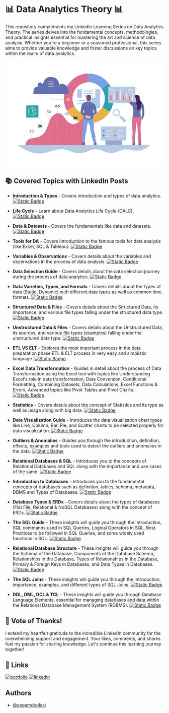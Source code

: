 
# 📊 Data Analytics Theory 📊

This repository complements my LinkedIn Learning Series on Data Analytics Theory. The series delves into the fundamental concepts, methodologies, and practical insights essential for mastering the art and science of data analysis. Whether you're a beginner or a seasoned professional, this series aims to provide valuable knowledge and foster discussions on key topics within the realm of data analytics.


![Data Analytics](https://github.com/aagamdeolasi/Data_Analytics_Theory/blob/main/data%20analytics.png?raw=true)


## 📚 Covered Topics with LinkedIn Posts

- **Introduction & Types** - Covers introduction and types of data analytics. [![Static Badge](https://img.shields.io/badge/LinkedIn_Post-blue)](https://www.linkedin.com/posts/aagam-deolasi_data-analytics-introduction-types-activity-7166657940202930178-woHx?utm_source=share&utm_medium=member_desktop)

- **Life Cycle** - Learn about Data Analytics Life Cycle (DALC). [![Static Badge](https://img.shields.io/badge/LinkedIn_Post-blue)](https://www.linkedin.com/posts/aagam-deolasi_2-data-analytics-data-analytics-life-cycle-activity-7168128169013702656-488C?utm_source=share&utm_medium=member_desktop)

- **Data & Datasets** - Covers the fundamentals like data and datasets. [![Static Badge](https://img.shields.io/badge/LinkedIn_Post-blue)](https://www.linkedin.com/posts/aagam-deolasi_3-data-analytics-data-datasets-activity-7169196665042661376-VQT1?utm_source=share&utm_medium=member_desktop)

- **Tools for DA** - Covers introduction to the famous tools for data analysis (like Excel, SQL & Tableau). [![Static Badge](https://img.shields.io/badge/LinkedIn_Post-blue)](https://www.linkedin.com/posts/aagam-deolasi_4-data-analytics-tools-for-data-analysis-activity-7170289365791756288-ulLo?utm_source=share&utm_medium=member_desktop)

- **Variables & Observations** - Covers details about the variables and observations in the process of data analysis. [![Static Badge](https://img.shields.io/badge/LinkedIn_Post-blue)](https://www.linkedin.com/posts/aagam-deolasi_5-data-analytics-variables-observations-activity-7171014221441224704-ysgm?utm_source=share&utm_medium=member_desktop)

- **Data Selection Guide** - Covers details about the data selection journey during the process of data analytics. [![Static Badge](https://img.shields.io/badge/LinkedIn_Post-blue)](https://www.linkedin.com/posts/aagam-deolasi_6-data-analytics-data-selection-guide-activity-7171751013685690368-5F9j?utm_source=share&utm_medium=member_desktop)

- **Data Varieties, Types, and Formats** - Covers details about the types of data (Static, Dynamic) with different data types as well as common time formats. [![Static Badge](https://img.shields.io/badge/LinkedIn_Post-blue)](https://www.linkedin.com/posts/aagam-deolasi_7-data-analytics-data-varieties-types-activity-7172829374486921216-QyKP?utm_source=share&utm_medium=member_desktop)

- **Structured Data & Files** - Covers details about the Structured Data, its importance, and various file types falling under the structured data type. [![Static Badge](https://img.shields.io/badge/LinkedIn_Post-blue)](https://www.linkedin.com/posts/aagam-deolasi_8-data-analytics-structured-data-files-activity-7173568331046739968-WRI4?utm_source=share&utm_medium=member_desktop)

- **Unstructured Data & Files** - Covers details about the Unstructured Data, its sources, and various file types (examples) falling under the unstructured data type. [![Static Badge](https://img.shields.io/badge/LinkedIn_Post-blue)](https://www.linkedin.com/posts/aagam-deolasi_9-data-analytics-unstructured-data-activity-7174326239824941059-QB7l?utm_source=share&utm_medium=member_desktop)

- **ETL VS ELT** - Explores the most important process in the data preparation phase ETL & ELT process in very easy and simplistic language. [![Static Badge](https://img.shields.io/badge/LinkedIn_Post-blue)](https://www.linkedin.com/posts/aagam-deolasi_10-data-analytics-etl-vs-elt-activity-7175396016085487617-LWCx?utm_source=share&utm_medium=member_desktop)

- **Excel Data Transformation** - Guides in detail about the process of Data Transformation using the Excel tool with topics like Understanding Excel's role in data transformation, Data Conversion, Conditional Formatting, Combining Datasets, Data Calculations, Excel Functions & Errors, Advanced topics like Pivot Tables and Pivot Charts. [![Static Badge](https://img.shields.io/badge/LinkedIn_Post-blue)](https://www.linkedin.com/posts/aagam-deolasi_11-data-analytics-excel-data-transformation-activity-7176178578999394306-Wtyf?utm_source=share&utm_medium=member_desktop)

- **Statistics** - Covers details about the concept of Statistics and its type as well as usage along with big data. [![Static Badge](https://img.shields.io/badge/LinkedIn_Post-blue)](https://www.linkedin.com/posts/aagam-deolasi_12-data-analytics-statistics-activity-7180434659799957504-wP1n?utm_source=share&utm_medium=member_desktop)

- **Data Visualization Guide** - Introduces the data visualization chart types like Line, Column, Bar, Pie, and Scatter charts to be selected properly for data visualization. [![Static Badge](https://img.shields.io/badge/LinkedIn_Post-blue)](https://www.linkedin.com/posts/aagam-deolasi_13-data-analytics-data-visualization-guide-activity-7181167962513453056-h-jb?utm_source=share&utm_medium=member_desktop)

- **Outliers & Anomalies** - Guides you through the introduction, definition, effects, examples and tools used to detect the outliers and anomalies in the data. [![Static Badge](https://img.shields.io/badge/LinkedIn_Post-blue)](https://www.linkedin.com/posts/aagam-deolasi_14-data-analytics-outliers-anomalies-activity-7182966795765493760-Pmib?utm_source=share&utm_medium=member_desktop)

- **Relational Databases & SQL** - Introduces you to the concepts of Relational Databases and SQL along with the importance and use cases of the same. [![Static Badge](https://img.shields.io/badge/LinkedIn_Post-blue)](https://www.linkedin.com/posts/aagam-deolasi_15-data-analytics-relational-databases-activity-7183410270566846464-9WPx?utm_source=share&utm_medium=member_desktop)

- **Introduction to Databases** - Introduces you to the fundamental concepts of databases such as definition, tables, schema, metadata, DBMS and Types of Databases. [![Static Badge](https://img.shields.io/badge/LinkedIn_Post-blue)](https://www.linkedin.com/posts/aagam-deolasi_16-data-analytics-introduction-to-databases-activity-7184072270485630976-Fe2H?utm_source=share&utm_medium=member_desktop)

- **Database Types & ERDs** - Covers details about the types of databases (Flat File, Relational & NoSQL Databases) along with the concept of ERDs. [![Static Badge](https://img.shields.io/badge/LinkedIn_Post-blue)](https://www.linkedin.com/posts/aagam-deolasi_17-data-analytics-database-types-erds-activity-7184770501813190657-0vxD?utm_source=share&utm_medium=member_desktop)

- **The SQL Guide** - These insights will guide you through the introduction, SQL commands used in SQL Queries, Logical Operators in SQL, Best Practices to be followed in SQL Queries, and some widely used functions in SQL. [![Static Badge](https://img.shields.io/badge/LinkedIn_Post-blue)](https://www.linkedin.com/posts/aagam-deolasi_18-data-analytics-the-sql-guide-activity-7185520484761890816-Bhun?utm_source=share&utm_medium=member_desktop)

- **Relational Database Structure** - These insights will guide you through the Schema of the Database, Components of the Database Schema, Relationships in the Database, Types of Relationships in the Database, Primary & Foreign Keys in Databases, and Data Types in Databases. [![Static Badge](https://img.shields.io/badge/LinkedIn_Post-blue)](https://www.linkedin.com/posts/aagam-deolasi_19-data-analytics-relational-db-structure-activity-7186240756729221121-cmj8?utm_source=share&utm_medium=member_desktop)

- **The SQL Joins** - These insights will guide you through the introduction, importance, examples, and different types of SQL Joins. [![Static Badge](https://img.shields.io/badge/LinkedIn_Post-blue)](https://www.linkedin.com/posts/aagam-deolasi_20-data-analytics-the-sql-joins-activity-7186992155922427904-rxBB?utm_source=share&utm_medium=member_desktop)

- **DDL, DML, DCL & TCL** - These insights will guide you through Database Language Elements, essential for managing databases and data within the Relational Database Management System (RDBMS). [![Static Badge](https://img.shields.io/badge/LinkedIn_Post-blue)](https://www.linkedin.com/posts/aagam-deolasi_21-data-analytics-ddl-dml-dcl-tcl-activity-7188043523982614529-vt6w?utm_source=share&utm_medium=member_desktop)


## 🤗 Vote of Thanks!
I extend my heartfelt gratitude to the incredible LinkedIn community for the overwhelming support and engagement. Your likes, comments, and shares fuel my passion for sharing knowledge. Let's continue this learning journey together!


## 🔗 Links
[![portfolio](https://img.shields.io/badge/my_portfolio-000?style=for-the-badge&logo=ko-fi&logoColor=white)](https://aagamdeolasi.netlify.app/)
[![linkedin](https://img.shields.io/badge/linkedin-0A66C2?style=for-the-badge&logo=linkedin&logoColor=white)](https://www.linkedin.com/in/aagam-deolasi)

## Authors
- [@aagamdeolasi](https://github.com/aagamdeolasi/)

